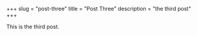 +++
slug = "post-three"
title = "Post Three"
description = "the third post"
+++

This is the third post.
